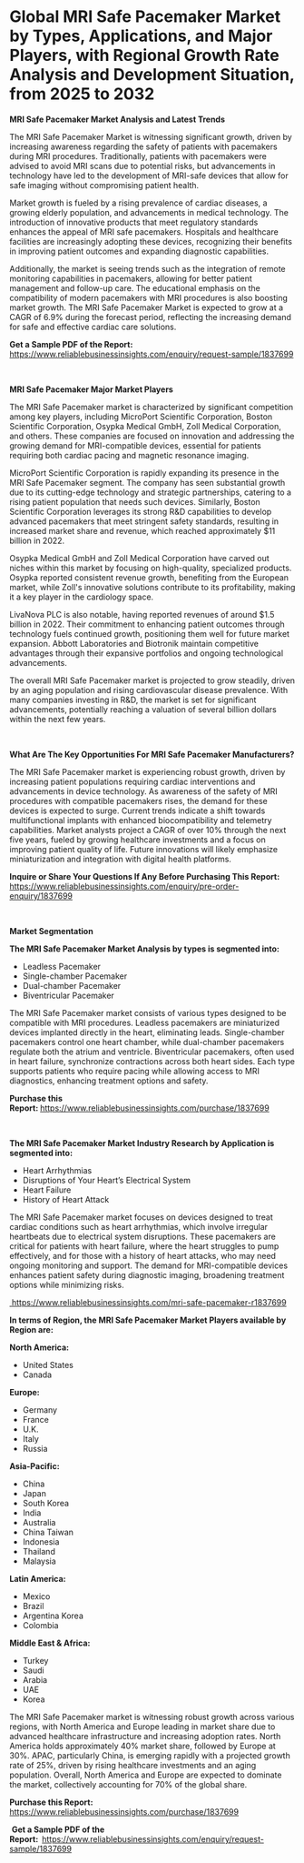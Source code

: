 <p><h1>Global MRI Safe Pacemaker Market by Types, Applications, and Major Players, with Regional Growth Rate Analysis and Development Situation, from 2025 to 2032</h1></p><p><strong>MRI Safe Pacemaker Market Analysis and Latest Trends</strong></p>
<p><p>The MRI Safe Pacemaker Market is witnessing significant growth, driven by increasing awareness regarding the safety of patients with pacemakers during MRI procedures. Traditionally, patients with pacemakers were advised to avoid MRI scans due to potential risks, but advancements in technology have led to the development of MRI-safe devices that allow for safe imaging without compromising patient health.</p><p>Market growth is fueled by a rising prevalence of cardiac diseases, a growing elderly population, and advancements in medical technology. The introduction of innovative products that meet regulatory standards enhances the appeal of MRI safe pacemakers. Hospitals and healthcare facilities are increasingly adopting these devices, recognizing their benefits in improving patient outcomes and expanding diagnostic capabilities.</p><p>Additionally, the market is seeing trends such as the integration of remote monitoring capabilities in pacemakers, allowing for better patient management and follow-up care. The educational emphasis on the compatibility of modern pacemakers with MRI procedures is also boosting market growth. The MRI Safe Pacemaker Market is expected to grow at a CAGR of 6.9% during the forecast period, reflecting the increasing demand for safe and effective cardiac care solutions.</p></p>
<p><strong>Get a Sample PDF of the Report:&nbsp;</strong> <a href="https://www.reliablebusinessinsights.com/enquiry/request-sample/1837699?utm_campaign=2735&utm_medium=2&utm_source=Github&utm_content=ia&utm_term=13042025&utm_id=mri-safe-pacemaker">https://www.reliablebusinessinsights.com/enquiry/request-sample/1837699</a></p>
<p>&nbsp;</p>
<p><strong>MRI Safe Pacemaker Major Market Players</strong></p>
<p><p>The MRI Safe Pacemaker market is characterized by significant competition among key players, including MicroPort Scientific Corporation, Boston Scientific Corporation, Osypka Medical GmbH, Zoll Medical Corporation, and others. These companies are focused on innovation and addressing the growing demand for MRI-compatible devices, essential for patients requiring both cardiac pacing and magnetic resonance imaging.</p><p>MicroPort Scientific Corporation is rapidly expanding its presence in the MRI Safe Pacemaker segment. The company has seen substantial growth due to its cutting-edge technology and strategic partnerships, catering to a rising patient population that needs such devices. Similarly, Boston Scientific Corporation leverages its strong R&D capabilities to develop advanced pacemakers that meet stringent safety standards, resulting in increased market share and revenue, which reached approximately $11 billion in 2022.</p><p>Osypka Medical GmbH and Zoll Medical Corporation have carved out niches within this market by focusing on high-quality, specialized products. Osypka reported consistent revenue growth, benefiting from the European market, while Zoll's innovative solutions contribute to its profitability, making it a key player in the cardiology space.</p><p>LivaNova PLC is also notable, having reported revenues of around $1.5 billion in 2022. Their commitment to enhancing patient outcomes through technology fuels continued growth, positioning them well for future market expansion. Abbott Laboratories and Biotronik maintain competitive advantages through their expansive portfolios and ongoing technological advancements.</p><p>The overall MRI Safe Pacemaker market is projected to grow steadily, driven by an aging population and rising cardiovascular disease prevalence. With many companies investing in R&D, the market is set for significant advancements, potentially reaching a valuation of several billion dollars within the next few years.</p></p>
<p>&nbsp;</p>
<p><strong>What Are The Key Opportunities For MRI Safe Pacemaker Manufacturers?</strong></p>
<p><p>The MRI Safe Pacemaker market is experiencing robust growth, driven by increasing patient populations requiring cardiac interventions and advancements in device technology. As awareness of the safety of MRI procedures with compatible pacemakers rises, the demand for these devices is expected to surge. Current trends indicate a shift towards multifunctional implants with enhanced biocompatibility and telemetry capabilities. Market analysts project a CAGR of over 10% through the next five years, fueled by growing healthcare investments and a focus on improving patient quality of life. Future innovations will likely emphasize miniaturization and integration with digital health platforms.</p></p>
<p><strong>Inquire or Share Your Questions If Any Before Purchasing This Report:</strong> <a href="https://www.reliablebusinessinsights.com/enquiry/pre-order-enquiry/1837699?utm_campaign=2735&utm_medium=2&utm_source=Github&utm_content=ia&utm_term=13042025&utm_id=mri-safe-pacemaker">https://www.reliablebusinessinsights.com/enquiry/pre-order-enquiry/1837699</a></p>
<p>&nbsp;</p>
<p><strong>Market Segmentation</strong></p>
<p><strong>The MRI Safe Pacemaker Market Analysis by types is segmented into:</strong></p>
<p><ul><li>Leadless Pacemaker</li><li>Single-chamber Pacemaker</li><li>Dual-chamber Pacemaker</li><li>Biventricular Pacemaker</li></ul></p>
<p><p>The MRI Safe Pacemaker market consists of various types designed to be compatible with MRI procedures. Leadless pacemakers are miniaturized devices implanted directly in the heart, eliminating leads. Single-chamber pacemakers control one heart chamber, while dual-chamber pacemakers regulate both the atrium and ventricle. Biventricular pacemakers, often used in heart failure, synchronize contractions across both heart sides. Each type supports patients who require pacing while allowing access to MRI diagnostics, enhancing treatment options and safety.</p></p>
<p><strong>Purchase this Report:&nbsp;</strong><a href="https://www.reliablebusinessinsights.com/purchase/1837699?utm_campaign=2735&utm_medium=2&utm_source=Github&utm_content=ia&utm_term=13042025&utm_id=mri-safe-pacemaker">https://www.reliablebusinessinsights.com/purchase/1837699</a></p>
<p>&nbsp;</p>
<p><strong>The MRI Safe Pacemaker Market Industry Research by Application is segmented into:</strong></p>
<p><ul><li>Heart Arrhythmias</li><li>Disruptions of Your Heart’s Electrical System</li><li>Heart Failure</li><li>History of Heart Attack</li></ul></p>
<p><p>The MRI Safe Pacemaker market focuses on devices designed to treat cardiac conditions such as heart arrhythmias, which involve irregular heartbeats due to electrical system disruptions. These pacemakers are critical for patients with heart failure, where the heart struggles to pump effectively, and for those with a history of heart attacks, who may need ongoing monitoring and support. The demand for MRI-compatible devices enhances patient safety during diagnostic imaging, broadening treatment options while minimizing risks.</p></p>
<p><a href="https://www.reliablebusinessinsights.com/mri-safe-pacemaker-r1837699?utm_campaign=2735&utm_medium=2&utm_source=Github&utm_content=ia&utm_term=13042025&utm_id=mri-safe-pacemaker">&nbsp;https://www.reliablebusinessinsights.com/mri-safe-pacemaker-r1837699</a></p>
<p><strong>In terms of Region, the MRI Safe Pacemaker Market Players available by Region are:</strong></p>
<p>
    <p> <strong> North America: </strong>
        <ul>
            <li>United States</li>
            <li>Canada</li>
        </ul>
        </p> 
    <p> <strong> Europe: </strong>
        <ul>
            <li>Germany</li>
            <li>France</li>
            <li>U.K.</li>
            <li>Italy</li>
            <li>Russia</li>
        </ul>
        </p> 
    <p> <strong> Asia-Pacific: </strong>
        <ul>
            <li>China</li>
            <li>Japan</li>
            <li>South Korea</li>
            <li>India</li>
            <li>Australia</li>
            <li>China Taiwan</li>
            <li>Indonesia</li>
            <li>Thailand</li>
            <li>Malaysia</li>
        </ul>
        </p> 
    <p> <strong> Latin America: </strong>
        <ul>
            <li>Mexico</li>
            <li>Brazil</li>
            <li>Argentina Korea</li>
            <li>Colombia</li>
        </ul>
        </p> 
    <p> <strong> Middle East & Africa: </strong>
        <ul>
            <li>Turkey</li>
            <li>Saudi</li>
            <li>Arabia</li>
            <li>UAE</li>
            <li>Korea</li>
        </ul>
    </p>
    </p>
<p><p>The MRI Safe Pacemaker market is witnessing robust growth across various regions, with North America and Europe leading in market share due to advanced healthcare infrastructure and increasing adoption rates. North America holds approximately 40% market share, followed by Europe at 30%. APAC, particularly China, is emerging rapidly with a projected growth rate of 25%, driven by rising healthcare investments and an aging population. Overall, North America and Europe are expected to dominate the market, collectively accounting for 70% of the global share.</p></p>
<p><strong>Purchase this Report: </strong><a href="https://www.reliablebusinessinsights.com/purchase/1837699?utm_campaign=2735&utm_medium=2&utm_source=Github&utm_content=ia&utm_term=13042025&utm_id=mri-safe-pacemaker">https://www.reliablebusinessinsights.com/purchase/1837699</a></p>
<p>&nbsp;<strong>Get a Sample PDF of the Report:&nbsp;&nbsp;</strong><a href="https://www.reliablebusinessinsights.com/enquiry/request-sample/1837699?utm_campaign=2735&utm_medium=2&utm_source=Github&utm_content=ia&utm_term=13042025&utm_id=mri-safe-pacemaker">https://www.reliablebusinessinsights.com/enquiry/request-sample/1837699</a></p>
<p><strong></strong></p>
<p><p></p><p></p><p></p></p>